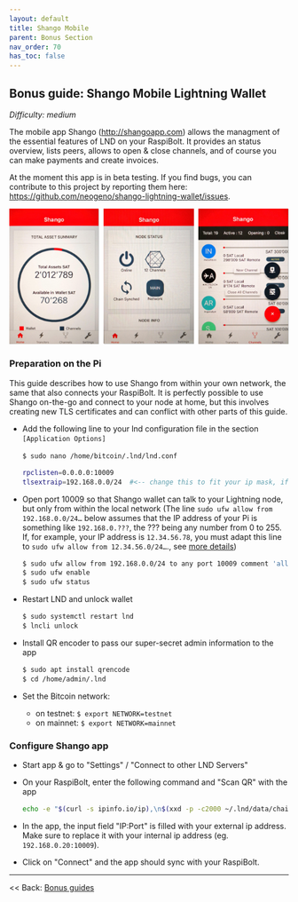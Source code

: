 ```yaml
---
layout: default
title: Shango Mobile
parent: Bonus Section
nav_order: 70
has_toc: false
---
```

## Bonus guide: Shango Mobile Lightning Wallet

*Difficulty: medium*

The mobile app Shango (http://shangoapp.com) allows the managment of the essential features of LND on your RaspiBolt. It provides an status overview, lists peers, allows to open & close channels, and of course you can make payments and create invoices.

At the moment this app is in beta testing. If you find bugs, you can contribute to this project by reporting them here: https://github.com/neogeno/shango-lightning-wallet/issues.

![Shango app overview](images/60_shango.png)

### Preparation on the Pi

This guide describes how to use Shango from within your own network, the same that also connects your RaspiBolt. It is perfectly possible to use Shango on-the-go and connect to your node at home, but this involves creating new TLS certificates and can conflict with other parts of this guide.

* Add the following line to your lnd configuration file in the section `[Application Options]`  

  `$ sudo nano /home/bitcoin/.lnd/lnd.conf`

   ```bash
   rpclisten=0.0.0.0:10009
   tlsextraip=192.168.0.0/24  #<-- change this to fit your ip mask, if might bit 192.168.1.0/24
   ```

* Open port 10009 so that Shango wallet can talk to your Lightning node, but only from within the local network (The line ```sudo ufw allow from 192.168.0.0/24…``` below assumes that the IP address of your Pi is something like ```192.168.0.???```, the ??? being any number from 0 to 255. If, for example, your IP address is ```12.34.56.78```, you must adapt this line to ```sudo ufw allow from 12.34.56.0/24…```., see [more details](raspibolt_20_pi.md#hardening-your-pi))  

  ```bash
  $ sudo ufw allow from 192.168.0.0/24 to any port 10009 comment 'allow LND grpc from local LAN'
  $ sudo ufw enable
  $ sudo ufw status
  ```

* Restart LND and unlock wallet  

  ```bash
  $ sudo systemctl restart lnd
  $ lncli unlock
  ```

* Install QR encoder to pass our super-secret admin information to the app  

  ```bash
  $ sudo apt install qrencode
  $ cd /home/admin/.lnd
  ```
  
* Set the Bitcoin network:
  * on testnet: `$ export NETWORK=testnet`
  * on mainnet: `$ export NETWORK=mainnet` 

### Configure Shango app

* Start app & go to "Settings" / "Connect to other LND Servers"
  
* On your RaspiBolt, enter the following command and "Scan QR" with the app

  ```bash
  echo -e "$(curl -s ipinfo.io/ip),\n$(xxd -p -c2000 ~/.lnd/data/chain/bitcoin/$NETWORK/admin.macaroon),\n$(openssl x509 -sha256 -fingerprint -in ~/.lnd/tls.cert -noout)" > qr.txt && qrencode -t ANSIUTF8 < qr.txt
  ```

* In the app, the input field "IP:Port" is filled with your external ip address. Make sure to replace it with your internal ip address (eg. `192.168.0.20:10009`).  
* Click on "Connect" and the app should sync with your RaspiBolt.

---

<< Back: [Bonus guides](raspibolt_60_bonus.md) 
